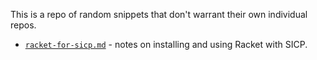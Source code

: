 This is a repo of random snippets that don't warrant their own individual repos.

* [`racket-for-sicp.md`](racket-for-sicp.md) - notes on installing and using Racket with SICP.
